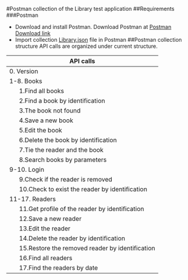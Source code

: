 #Postman collection of the Library test application
##Requirements
###Postman
 - Download and install Postman. Download Postman at 
   [Postman Download link](http://www.postman.com/downloads/)
 - Import collection [Library.json](Library.json) file in Postman
##Postman collection structure
API calls are organized under current structure.

| API calls |
| ------------ |
| 0. Version |
| 1-8. Books |
| &nbsp; &nbsp; &nbsp; 1.Find all books|
| &nbsp; &nbsp; &nbsp; 2.Find a book by identification|
| &nbsp; &nbsp; &nbsp; 3.The book not found|
| &nbsp; &nbsp; &nbsp; 4.Save a new book|
| &nbsp; &nbsp; &nbsp; 5.Edit the book|
| &nbsp; &nbsp; &nbsp; 6.Delete the book by identification|
| &nbsp; &nbsp; &nbsp; 7.Tie the reader and the book|
| &nbsp; &nbsp; &nbsp; 8.Search books by parameters|
| 9-10. Login |
| &nbsp; &nbsp; &nbsp; 9.Check if the reader is removed|
| &nbsp; &nbsp; &nbsp; 10.Check to exist the reader by identification|
| 11-17. Readers |
| &nbsp; &nbsp; &nbsp; 11.Get profile of the reader by identification|
| &nbsp; &nbsp; &nbsp; 12.Save a new reader|
| &nbsp; &nbsp; &nbsp; 13.Edit the reader|
| &nbsp; &nbsp; &nbsp; 14.Delete the reader by identification|
| &nbsp; &nbsp; &nbsp; 15.Restore the removed reader by identification|
| &nbsp; &nbsp; &nbsp; 16.Find all readers|
| &nbsp; &nbsp; &nbsp; 17.Find the readers by date|

